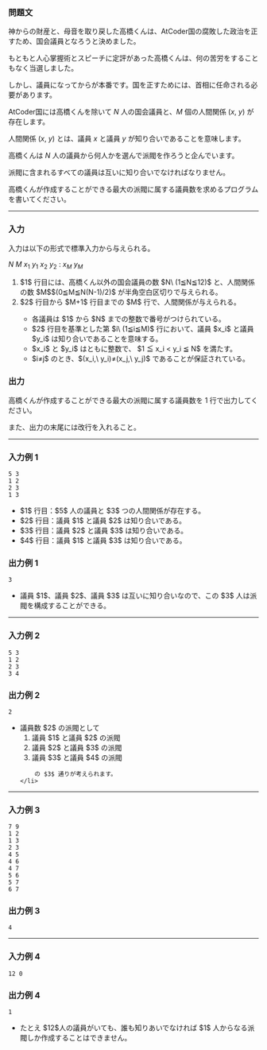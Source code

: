 <div>

<div>

### **問題文**

<section>

神からの財産と、母音を取り戻した高橋くんは、AtCoder国の腐敗した政治を正すため、国会議員となろうと決めました。

もともと人心掌握術とスピーチに定評があった高橋くんは、何の苦労をすることもなく当選しました。

しかし、議員になってからが本番です。国を正すためには、首相に任命される必要があります。


AtCoder国には高橋くんを除いて $N$ 人の国会議員と、$M$ 個の人間関係 $(x,\ y)$ が存在します。

人間関係 $(x,\ y)$ とは、議員 $x$ と議員 $y$ が知り合いであることを意味します。

高橋くんは $N$ 人の議員から何人かを選んで派閥を作ろうと企んでいます。

派閥に含まれるすべての議員は互いに知り合いでなければなりません。

高橋くんが作成することができる最大の派閥に属する議員数を求めるプログラムを書いてください。
</section>
</div>

---

<div>

### **入力**

<section>

入力は以下の形式で標準入力から与えられる。

<div>

$N$ $M$
$x_1$ $y_1$
$x_2$ $y_2$
:
$x_M$ $y_M$

</div>

<ol>
<li>
$1$ 行目には、高橋くん以外の国会議員の数 $N\ (1≦N≦12)$ と、人間関係の数 $M$$(0≦M≦N(N-1)/2)$ が半角空白区切りで与えられる。</li>
<li>
$2$ 行目から $M+1$ 行目までの $M$ 行で、人間関係が与えられる。</li>
<ul>
<li>
各議員は $1$ から $N$ までの整数で番号がつけられている。</li>
<li>
$2$ 行目を基準とした第 $i\ (1≦i≦M)$ 行において、議員 $x_i$ と議員 $y_i$ は知り合いであることを意味する。</li>
<li>
$x_i$ と $y_i$ はともに整数で、 $1 ≦ x_i < y_i ≦ N$ を満たす。</li>
<li>
$i≠j$ のとき、$(x_i,\ y_i)≠(x_j,\ y_j)$ であることが保証されている。</li>
</ul>
</ol>
</section>
</div>
<div>

### **出力**

<section>

高橋くんが作成することができる最大の派閥に属する議員数を $1$ 行で出力してください。

また、出力の末尾には改行を入れること。
</section>
</div>

---

<div>

### **入力例 1**

<section>

```
5 3
1 2
2 3
1 3
```

<ul>
<li>
$1$ 行目：$5$ 人の議員と $3$ つの人間関係が存在する。</li>
<li>
$2$ 行目：議員 $1$ と議員 $2$ は知り合いである。</li>
<li>
$3$ 行目：議員 $2$ と議員 $3$ は知り合いである。</li>
<li>
$4$ 行目：議員 $1$ と議員 $3$ は知り合いである。</li>
</ul>
</section>
</div>
<div>

### **出力例 1**

<section>

```
3
```

<ul>
<li>
議員 $1$、議員 $2$、議員 $3$ は互いに知り合いなので、この $3$ 人は派閥を構成することができる。</li>
</ul>
</section>
</div>

---

<div>

### **入力例 2**

<section>

```
5 3
1 2
2 3
3 4
```

</section>
</div>
<div>

### **出力例 2**

<section>

```
2
```

<ul>
<li>
議員数 $2$ の派閥として
		<ol>
<li>
議員 $1$ と議員 $2$ の派閥</li>
<li>
議員 $2$ と議員 $3$ の派閥</li>
<li>
議員 $3$ と議員 $4$ の派閥</li>
</ol>

		の $3$ 通りが考えられます。
	</li>
</ul>
</section>
</div>

---

<div>

### **入力例 3**

<section>

```
7 9
1 2
1 3
2 3
4 5
4 6
4 7
5 6
5 7
6 7
```

</section>
</div>
<div>

### **出力例 3**

<section>

```
4
```

</section>
</div>

---

<div>

### **入力例 4**

<section>

```
12 0
```

</section>
</div>
<div>

### **出力例 4**

<section>

```
1
```

</section>
</div>
<ul>
<li>
たとえ $12$人の議員がいても、誰も知りあいでなければ $1$ 人からなる派閥しか作成することはできません。</li>
</ul>

</div>
